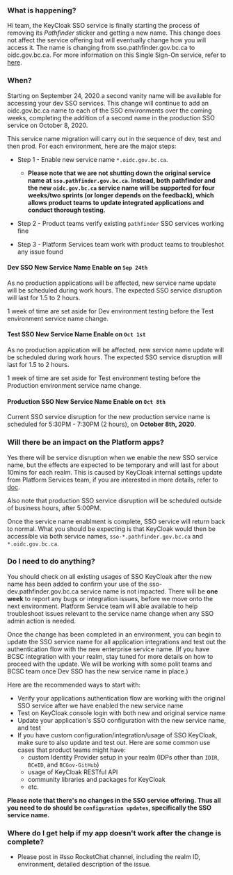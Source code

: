 
### What is happening?

Hi team, the KeyCloak SSO service is finally starting the process of removing its *Pathfinder* sticker and getting a new name.  This change does not affect the service offering but will eventually change how you will access it.  The name is changing from sso.pathfinder.gov.bc.ca to oidc.gov.bc.ca.  For more information on this Single Sign-On service, refer to [here](https://developer.gov.bc.ca/BC-Government-SSO-Service-Definition).

### When?

Starting on September 24, 2020 a second vanity name will be available for accessing your dev SSO services.  This change will continue to add an oidc.gov.bc.ca name to each of the SSO environments over the coming weeks, completing the addition of a second name in the production SSO service on October 8, 2020.

This service name migration will carry out in the sequence of dev, test and then prod. For each environment, here are the major steps:

- Step 1 - Enable new service name `*.oidc.gov.bc.ca`.

  - **Please note that we are not shutting down the original service name at `sso.pathfinder.gov.bc.ca`. Instead, both pathfinder and the new `oidc.gov.bc.ca` service name will be supported for four weeks/two sprints (or longer depends on the feedback), which allows product teams to update integrated applications and conduct thorough testing.**

- Step 2 - Product teams verify existing `pathfinder` SSO services working fine
- Step 3 - Platform Services team work with product teams to troubleshot any issue found


#### Dev SSO New Service Name Enable on `Sep 24th`
As no production applications will be affected, new service name update will be scheduled during work hours. The expected SSO service disruption will last for 1.5 to 2 hours.

1 week of time are set aside for Dev environment testing before the Test environment service name change.

#### Test SSO New Service Name Enable on `Oct 1st`
As no production application will be affected, new service name update will be scheduled during work hours. The expected SSO service disruption will last for 1.5 to 2 hours.

1 week of time are set aside for Test environment testing before the Production environment service name change.

#### Production SSO New Service Name Enable on `Oct 8th`
Current SSO service disruption for the new production service name is scheduled for 5:30PM - 7:30PM (2 hours), on **October 8th, 2020**.


### Will there be an impact on the Platform apps?

Yes there will be service disruption when we enable the new SSO service name, but the effects are expected to be temporary and will last for about 10mins for each realm. This is caused by KeyCloak internal settings update from Platform Services team, if you are interested in more details, refer to [doc](./KeycloakMigration.md).

Also note that production SSO service disruption will be scheduled outside of business hours, after 5:00PM.

Once the service name enablment is complete, SSO service will return back to normal. What you should be expecting is that KeyCloak would then be accessible via both service names, `sso-*.pathfinder.gov.bc.ca` and `*.oidc.gov.bc.ca`.


### Do I need to do anything?

You should check on all existing usages of SSO KeyCloak after the new name has been added to confirm your use of the sso-dev.pathfinder.gov.bc.ca service name is not impacted. There will be __one week__ to report any bugs or integration issues, before we move onto the next environment. Platform Service team will able available to help troubleshoot issues relevant to the service name change when any SSO admin action is needed.

Once the change has been completed in an environment, you can begin to update the SSO service name for all application integrations and test out the authentication flow with the new enterprise service name. (If you have BCSC integration with your realm, stay tuned for more details on how to proceed with the update. We will be working with some polit teams and BCSC team once Dev SSO has the new service name in place.)

Here are the recommended ways to start with:

- Verify your applications authentication flow are working with the original SSO service after we have enabled the new service name
- Test on KeyCloak console login with both new and original service name
- Update your application's SSO configuration with the new service name, and test
- If you have custom configuration/integration/usage of SSO KeyCloak, make sure to also update and test out. Here are some common use cases that product teams might have:
    - custom Identity Provider setup in your realm (IDPs other than `IDIR`, `BCeID`, and `BCGov-GitHub`)
    - usage of KeyCloak RESTful API
    - community libraries and packages for KeyCloak
    - etc.

**Please note that there's no changes in the SSO service offering. Thus all you need to do should be `configuration updates`, specifically the SSO service name.**


### Where do I get help if my app doesn't work after the change is complete?

- Please post in #sso RocketChat channel, including the realm ID, environment, detailed description of the issue.
